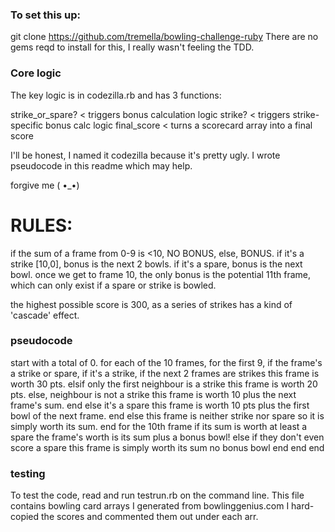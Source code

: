 ### To set this up: ###

git clone https://github.com/tremella/bowling-challenge-ruby
There are no gems reqd to install for this, I really wasn't feeling the TDD.

### Core logic ###

The key logic is in codezilla.rb and has 3 functions:

strike_or_spare?  < triggers bonus calculation logic
strike?           < triggers strike-specific bonus calc logic
final_score       < turns a scorecard array into a final score

I'll be honest, I named it codezilla because it's pretty ugly.
I wrote pseudocode in this readme which may help.

forgive me  ( •_•)

# RULES:
  if the sum of a frame from 0-9 is <10, NO BONUS, else, BONUS.
    if it's a strike [10,0], bonus is the next 2 bowls.
    if it's a spare, bonus is the next bowl.
  once we get to frame 10, the only bonus is the potential 11th frame,
  which can only exist if a spare or strike is bowled.

 the highest possible score is 300, as a series of strikes has a kind of 'cascade' effect.

### pseudocode ###

start with a total of 0.
for each of the 10 frames,
  for the first 9,
    if the frame's a strike or spare,
      if it's a strike,
        if the next 2 frames are strikes
          this frame is worth 30 pts.
        elsif only the first neighbour is a strike
          this frame is worth 20 pts.
        else, neighbour is not a strike
          this frame is worth 10 plus the next frame's sum.
        end
      else it's a spare
        this frame is worth 10 pts
        plus the first bowl of the next frame.
      end
    else this frame is neither strike nor spare
      so it is simply worth its sum.
    end
  for the 10th frame
    if its sum is worth at least a spare
      the frame's worth is its sum
      plus a bonus bowl!
    else if they don't even score a spare
      this frame is simply worth its sum
      no bonus bowl
    end
  end
end

### testing ###

To test the code, read and run testrun.rb on the command line.
This file contains bowling card arrays I generated from bowlinggenius.com
I hard-copied the scores and commented them out under each arr.
